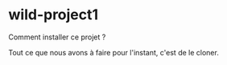 # wild-project1
Comment installer ce projet ?

Tout ce que nous avons à faire pour l'instant, c'est de le cloner.
